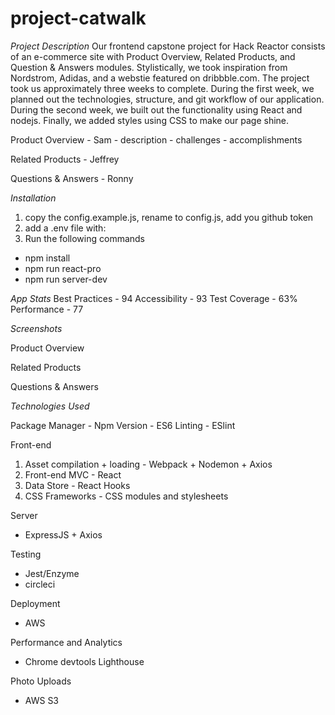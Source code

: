# project-catwalk

*Project Description*
  Our frontend capstone project for Hack Reactor consists of an e-commerce site with Product Overview, Related Products, and Question & Answers modules. Stylistically, we took inspiration from Nordstrom, Adidas, and a webstie featured on dribbble.com. The project took us approximately three weeks to complete. During the first week, we planned out the technologies, structure, and git workflow of our application. During the second week, we built out the functionality using React and nodejs. Finally, we added styles using CSS to make our page shine.
  
  Product Overview - Sam 
    - description
    - challenges
    - accomplishments


  Related Products - Jeffrey
  
  
  Questions & Answers - Ronny


*Installation*
1. copy the config.example.js, rename to config.js, add you github token
2. add a .env file with: 
4. Run the following commands
  - npm install
  - npm run react-pro
  - npm run server-dev

*App Stats*
Best Practices - 94
Accessibility - 93
Test Coverage - 63%
Performance - 77

*Screenshots*

Product Overview

Related Products

Questions & Answers


*Technologies Used*

Package Manager - Npm
Version - ES6
Linting - ESlint

Front-end
1. Asset compilation + loading - Webpack + Nodemon + Axios
2. Front-end MVC - React
3. Data Store - React Hooks
4. CSS Frameworks - CSS modules and stylesheets

Server
- ExpressJS + Axios

Testing
 - Jest/Enzyme
 - circleci

Deployment 
 - AWS

Performance and Analytics 
- Chrome devtools Lighthouse

Photo Uploads  
- AWS S3

